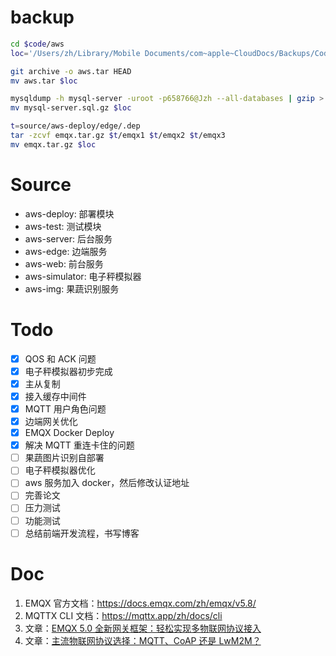 # backup

```sh
cd $code/aws
loc='/Users/zh/Library/Mobile Documents/com~apple~CloudDocs/Backups/Codes/aws/'

git archive -o aws.tar HEAD
mv aws.tar $loc

mysqldump -h mysql-server -uroot -p658766@Jzh --all-databases | gzip > mysql-server.sql.gz
mv mysql-server.sql.gz $loc

t=source/aws-deploy/edge/.dep
tar -zcvf emqx.tar.gz $t/emqx1 $t/emqx2 $t/emqx3
mv emqx.tar.gz $loc
```

# Source

- aws-deploy: 部署模块
- aws-test: 测试模块
- aws-server: 后台服务
- aws-edge: 边端服务
- aws-web: 前台服务
- aws-simulator: 电子秤模拟器
- aws-img: 果蔬识别服务

# Todo

- [x] QOS 和 ACK 问题
- [x] 电子秤模拟器初步完成
- [x] 主从复制
- [x] 接入缓存中间件
- [x] MQTT 用户角色问题
- [x] 边端网关优化
- [x] EMQX Docker Deploy
- [x] 解决 MQTT 重连卡住的问题
- [ ] 果蔬图片识别自部署
- [ ] 电子秤模拟器优化
- [ ] aws 服务加入 docker，然后修改认证地址
- [ ] 完善论文
- [ ] 压力测试
- [ ] 功能测试
- [ ] 总结前端开发流程，书写博客

# Doc

1. EMQX 官方文档：https://docs.emqx.com/zh/emqx/v5.8/
2. MQTTX CLI 文档：https://mqttx.app/zh/docs/cli
3. 文章：[EMQX 5.0 全新网关框架：轻松实现多物联网协议接入](https://www.emqx.com/zh/blog/emqx-connects-multiple-iot-protocols)
4. 文章：[主流物联网协议选择：MQTT、CoAP 还是 LwM2M？](https://www.emqx.com/zh/blog/iot-protocols-mqtt-coap-lwm2m)

